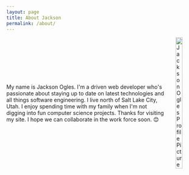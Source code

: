 ```yaml
---
layout: page
title: About Jackson
permalink: /about/
---
```


<div style="display: flex; align-items: center;">
     <p style="margin-right: 30px">
          My name is Jackson Ogles. I'm a driven web developer who's passionate about staying up to date on latest technologies and all things software engineering. I live north of Salt Lake City, Utah. I enjoy spending time with my family when I'm not digging into fun computer science projects. Thanks for visiting my site. I hope we can collaborate in the work force soon. 😊
     </p>
     <img style="width: 30%;" src="../assets/me.jpeg" alt="Jackson Ogles Profile Picture">
</div>
